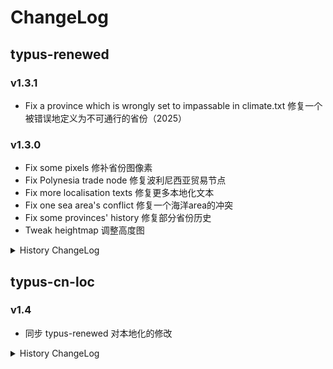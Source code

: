 # ChangeLog

## typus-renewed

### v1.3.1

- Fix a province which is wrongly set to impassable in climate.txt 修复一个被错误地定义为不可通行的省份（2025）

### v1.3.0

- Fix some pixels 修补省份图像素
- Fix Polynesia trade node 修复波利尼西亚贸易节点
- Fix more localisation texts 修复更多本地化文本
- Fix one sea area's conflict 修复一个海洋area的冲突
- Fix some provinces' history 修复部分省份历史
- Tweak heightmap 调整高度图

<details><summary>History ChangeLog</summary>

### v1.2.2

- Fix some pixels again 再次修补省份图像素

### v1.2.1

- Fix some pixels 修补省份图像素

### v1.2.0

- Adapt to EU4 v1.35.1

### v1.1.1

- Update tradenodes control point 更新贸易节点
- Update localisation of prov 1997 更新省份1997的本地化

### v1.1.0

- Fix tradenodes 修复贸易节点
- Add some missing provinces 重新加入丢失的省份

### v1.0.1

- Update some pixels of provinces.bmp 更新provinces.bmp

### v1.0.0

- Initial release. 初始发布。

</details>

## typus-cn-loc

### v1.4

- 同步 typus-renewed 对本地化的修改

<details><summary>History ChangeLog</summary>

### v1.3

- 更新适配版本

### v1.2

- 同步 typus-renewed 更改

### v1.1

- 修复与原版汉化MOD的兼容性

### v1.0

- 初始发布。[ParaTranz项目](https://paratranz.cn/projects/6683)

</details>
